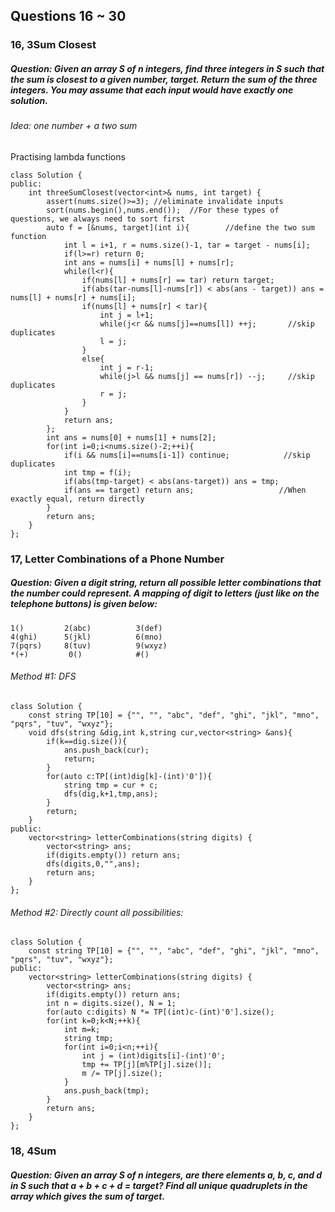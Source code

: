 ## Questions 16 ~ 30
### 16, 3Sum Closest
##### Question: Given an array S of n integers, find three integers in S such that the sum is closest to a given number, target. Return the sum of the three integers. You may assume that each input would have exactly one solution.    
###### Idea: one number + a two sum    
Practising lambda functions
```
class Solution {
public:
    int threeSumClosest(vector<int>& nums, int target) {
        assert(nums.size()>=3); //eliminate invalidate inputs
        sort(nums.begin(),nums.end());  //For these types of questions, we always need to sort first
        auto f = [&nums, target](int i){        //define the two sum function
            int l = i+1, r = nums.size()-1, tar = target - nums[i];
            if(l>=r) return 0;
            int ans = nums[i] + nums[l] + nums[r];
            while(l<r){
                if(nums[l] + nums[r] == tar) return target;
                if(abs(tar-nums[l]-nums[r]) < abs(ans - target)) ans = nums[l] + nums[r] + nums[i];
                if(nums[l] + nums[r] < tar){
                    int j = l+1;
                    while(j<r && nums[j]==nums[l]) ++j;       //skip duplicates
                    l = j;
                }
                else{
                    int j = r-1;
                    while(j>l && nums[j] == nums[r]) --j;     //skip duplicates
                    r = j;
                }
            }
            return ans;
        };
        int ans = nums[0] + nums[1] + nums[2];
        for(int i=0;i<nums.size()-2;++i){
            if(i && nums[i]==nums[i-1]) continue;            //skip duplicates
            int tmp = f(i);
            if(abs(tmp-target) < abs(ans-target)) ans = tmp;
            if(ans == target) return ans;                   //When exactly equal, return directly
        }
        return ans;
    }
};
```

### 17, Letter Combinations of a Phone Number
##### Question: Given a digit string, return all possible letter combinations that the number could represent. A mapping of digit to letters (just like on the telephone buttons) is given below:
```
1()         2(abc)          3(def)      
4(ghi)      5(jkl)          6(mno)      
7(pqrs)     8(tuv)          9(wxyz)     
*(+)         0()            #()     
```
###### Method #1: DFS
```
class Solution {
    const string TP[10] = {"", "", "abc", "def", "ghi", "jkl", "mno", "pqrs", "tuv", "wxyz"};
    void dfs(string &dig,int k,string cur,vector<string> &ans){
        if(k==dig.size()){
            ans.push_back(cur);
            return;
        }
        for(auto c:TP[(int)dig[k]-(int)'0']){
            string tmp = cur + c;
            dfs(dig,k+1,tmp,ans);
        }
        return;
    }
public:
    vector<string> letterCombinations(string digits) {
        vector<string> ans;
        if(digits.empty()) return ans;
        dfs(digits,0,"",ans);
        return ans;
    }
};
```
###### Method #2: Directly count all possibilities:
```
class Solution {
    const string TP[10] = {"", "", "abc", "def", "ghi", "jkl", "mno", "pqrs", "tuv", "wxyz"};
public:
    vector<string> letterCombinations(string digits) {
        vector<string> ans;
        if(digits.empty()) return ans;
        int n = digits.size(), N = 1;
        for(auto c:digits) N *= TP[(int)c-(int)'0'].size();
        for(int k=0;k<N;++k){
            int m=k;
            string tmp;
            for(int i=0;i<n;++i){
                int j = (int)digits[i]-(int)'0';
                tmp += TP[j][m%TP[j].size()];
                m /= TP[j].size();
            }
            ans.push_back(tmp);
        }
        return ans;
    }
};
```

### 18, 4Sum
##### Question: Given an array S of n integers, are there elements a, b, c, and d in S such that a + b + c + d = target? Find all unique quadruplets in the array which gives the sum of target.
